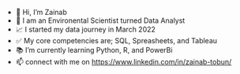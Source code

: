 - 👋 Hi, I’m Zainab 
- 🌱 I am an Environental Scientist turned Data Analyst 
- 📈 I started my data journey in March 2022
- ✅ My core competencies are; SQL, Spreasheets, and Tableau
- 📚 I’m currently learning Python, R, and PowerBi
- 📫 connect with me on https://www.linkedin.com/in/zainab-tobun/

<!---
TobunZainab/TobunZainab is a ✨ special ✨ repository because its `README.md` (this file) appears on your GitHub profile.
You can click the Preview link to take a look at your changes.
--->
